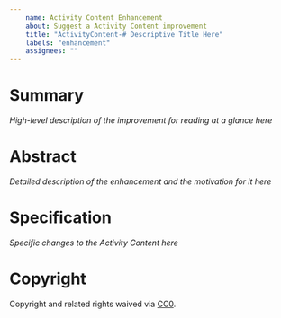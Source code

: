 ```yaml
---
    name: Activity Content Enhancement
    about: Suggest a Activity Content improvement
    title: "ActivityContent-# Descriptive Title Here"
    labels: "enhancement"
    assignees: ""
---
```

# Summary

_High-level description of the improvement for reading at a glance here_

# Abstract

_Detailed description of the enhancement and the motivation for it here_

# Specification

_Specific changes to the Activity Content here_

# Copyright

Copyright and related rights waived via [CC0](https://creativecommons.org/publicdomain/zero/1.0/).
